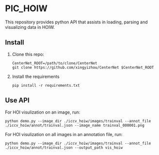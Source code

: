 # PIC_HOIW
This repository provides python API that assists in loading, parsing and visualizing data in HOIW.
## Install
1. Clone this repo:

    ~~~
    CenterNet_ROOT=/path/to/clone/CenterNet
    git clone https://github.com/xingyizhou/CenterNet $CenterNet_ROOT
    ~~~


2. Install the requirements

    ~~~
    pip install -r requirements.txt
    ~~~

## Use API
For HOI visulization on an image, run:

~~~
python demo.py --image_dir ./iccv_hoiw/images/trainval --annot_file ./iccv_hoiw/annot/trainval.json --image_name trainval_000001.png
~~~
For HOI visulization on all images in an annotation file, run:

~~~
python demo.py --image_dir ./iccv_hoiw/images/trainval --annot_file ./iccv_hoiw/annot/trainval.json --output_path vis_hoiw
~~~


